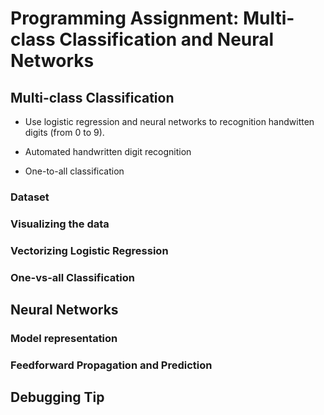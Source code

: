 # Programming Assignment: Multi-class Classification and Neural Networks

## Multi-class Classification

+ Use logistic regression and neural networks to recognition handwitten digits (from 0 to 9).

+ Automated handwritten digit recognition

+ One-to-all classification


### Dataset




### Visualizing the data




### Vectorizing Logistic Regression




### One-vs-all Classification




## Neural Networks




### Model representation




### Feedforward Propagation and Prediction




## Debugging Tip





